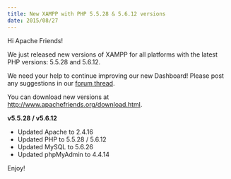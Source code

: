 ```yaml
---
title: New XAMPP with PHP 5.5.28 & 5.6.12 versions
date: 2015/08/27
---
```


Hi Apache Friends!

We just released new versions of XAMPP for all platforms with the latest PHP versions: 5.5.28 and 5.6.12.

We need your help to continue improving our new Dashboard! Please post any suggestions in our <a href="https://community.apachefriends.org/f/viewtopic.php?f=1&t=69810">forum thread</a>.

You can download new versions at <a href="http://www.apachefriends.org/download.html">http://www.apachefriends.org/download.html</a>.


<b>v5.5.28 / v5.6.12</b>

- Updated Apache to 2.4.16
- Updated PHP to 5.5.28 / 5.6.12
- Updated MySQL to 5.6.26
- Updated phpMyAdmin to 4.4.14

Enjoy!
